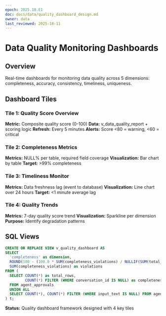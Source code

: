 ```yaml
---
epoch: 2025.10.E1
doc: docs/data/quality_dashboard_design.md
owner: data
last_reviewed: 2025-10-11
---
```


# Data Quality Monitoring Dashboards

## Overview
Real-time dashboards for monitoring data quality across 5 dimensions: completeness, accuracy, consistency, timeliness, uniqueness.

## Dashboard Tiles

### Tile 1: Quality Score Overview
**Metric:** Composite quality score (0-100)
**Data:** v_data_quality_report + scoring logic
**Refresh:** Every 5 minutes
**Alerts:** Score <80 = warning, <60 = critical

### Tile 2: Completeness Metrics
**Metrics:** NULL% per table, required field coverage
**Visualization:** Bar chart by table
**Target:** >99% completeness

### Tile 3: Timeliness Monitor
**Metrics:** Data freshness lag (event to database)
**Visualization:** Line chart over 24 hours
**Target:** <1 minute average lag

### Tile 4: Quality Trends
**Metrics:** 7-day quality score trend
**Visualization:** Sparkline per dimension
**Purpose:** Identify degradation patterns

## SQL Views
```sql
CREATE OR REPLACE VIEW v_quality_dashboard AS
SELECT 
  'completeness' as dimension,
  ROUND(100 - (100.0 * SUM(completeness_violations) / NULLIF(SUM(total_rows), 0)), 2) as score,
  SUM(completeness_violations) as violations
FROM (
  SELECT COUNT(*) as total_rows, 
         COUNT(*) FILTER (WHERE conversation_id IS NULL) as completeness_violations 
  FROM agent_approvals
  UNION ALL
  SELECT COUNT(*), COUNT(*) FILTER (WHERE input_text IS NULL) FROM agent_feedback
) t;
```

**Status:** Quality dashboard framework designed with 4 key tiles

